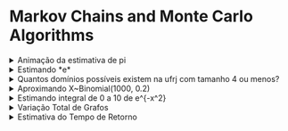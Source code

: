 # Markov Chains and Monte Carlo Algorithms


<details><summary>Animação da estimativa de pi</summary>
<img src="https://media.giphy.com/media/87PHkLMXr3XHAWhbkh/giphy.gif" width="450" height="200" >
  
</details>



<details><summary>Estimando *e*</summary>

  ![image info](./graphics/grafico_questao_5.png)

</details>

<details><summary>Quantos domínios possíveis existem na ufrj com tamanho 4 ou menos?</summary>

  ![image info](./graphics/grafico_questao_7.png)

</details>

<details><summary>Aproximando X~Binomial(1000, 0.2)</summary>

  Aproximando com g(X) = 1

![image info](./graphics/grafico_questao_8_1.png)

Aproximando com g~Normal(np, sqrt(np(1-p)))

  ![image info](./graphics/grafico_questao_8_2.png)

</details>

<details><summary>Estimando integral de 0 a 10 de e^{-x^2}</summary>

  ![image info](./graphics/grafico_questao_9.png)

</details>

</details>

<details><summary>Variação Total de Grafos</summary>

  ![image info](./graphics/questao_2.png)

</details>

<details><summary>Estimativa do Tempo de Retorno</summary>

  ![image info](./graphics/questao_4.png)

</details>


